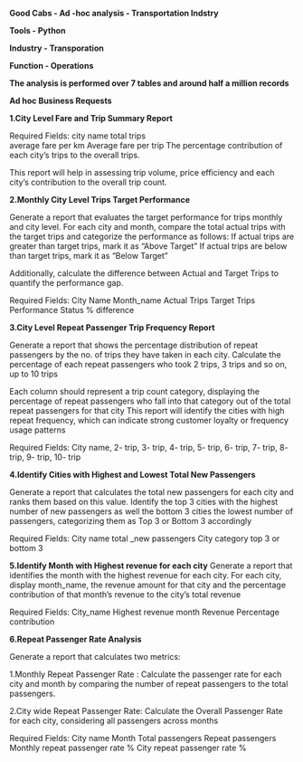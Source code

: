 **Good Cabs - Ad -hoc analysis - Transportation Indstry**

**Tools - Python**

**Industry - Transporation**

**Function - Operations**

**The analysis is performed over 7 tables and around half a million records**

**Ad hoc  Business Requests**

**1.City Level  Fare and Trip Summary Report**

Required Fields:
city name 
total trips  
average fare per km 
Average fare per trip
The percentage contribution of each city’s trips to the overall trips.

This report will help in assessing trip volume, price efficiency and each city’s contribution to the overall trip count.


**2.Monthly City Level Trips Target Performance**

Generate a report that evaluates the target performance for trips monthly and city level. 
For each city and month, compare the total actual trips with the target trips and categorize the performance as follows:
If actual trips are greater than target trips, mark it as “Above Target”
If actual trips are below than target trips, mark it as “Below Target”

Additionally, calculate the difference between Actual and Target Trips to quantify the performance gap.

Required Fields:
City Name
Month_name
Actual Trips
Target Trips 
Performance Status
% difference 

**3.City Level Repeat Passenger Trip Frequency Report**

Generate a report that shows the percentage distribution of repeat passengers by the no. of trips they have taken in each city. 
Calculate the percentage of each repeat passengers who took 2 trips, 3 trips and so on, up to 10 trips

Each column should represent a trip count category, displaying the percentage of repeat passengers who fall into that category out of the total repeat passengers for that city 
This report will identify the cities with high repeat frequency, which can indicate strong customer loyalty or frequency usage patterns

Required Fields:
City name, 2- trip, 3- trip, 4- trip, 5- trip, 6- trip, 7- trip, 8- trip, 9- trip, 10- trip


**4.Identify Cities with Highest and Lowest Total New Passengers**

Generate a report that calculates the total new passengers for each city and ranks them based on this value.
Identify the top 3 cities with the highest number of new passengers as well the bottom 3 cities the lowest number of passengers, categorizing them as Top 3 or Bottom 3 accordingly 

Required Fields:
City name
total _new passengers 
City category top 3 or bottom 3 


**5.Identify Month with Highest revenue for each city** 
Generate a report that identifies the month with the highest revenue for each city. For each city, display month_name, the revenue amount for that city and
the percentage contribution of that month’s revenue to the city’s total revenue 

Required Fields:
City_name
Highest revenue month 
Revenue 
Percentage contribution 

**6.Repeat Passenger Rate Analysis**

Generate a report that calculates two metrics:

1.Monthly Repeat Passenger Rate : Calculate the  passenger rate for each city and month by comparing the number of repeat passengers to the total passengers.

2.City wide Repeat Passenger Rate: Calculate the Overall Passenger Rate for each city, considering all passengers across months 

Required Fields:
City name
Month 
Total passengers 
Repeat passengers
Monthly repeat passenger rate %
City repeat passenger rate %

